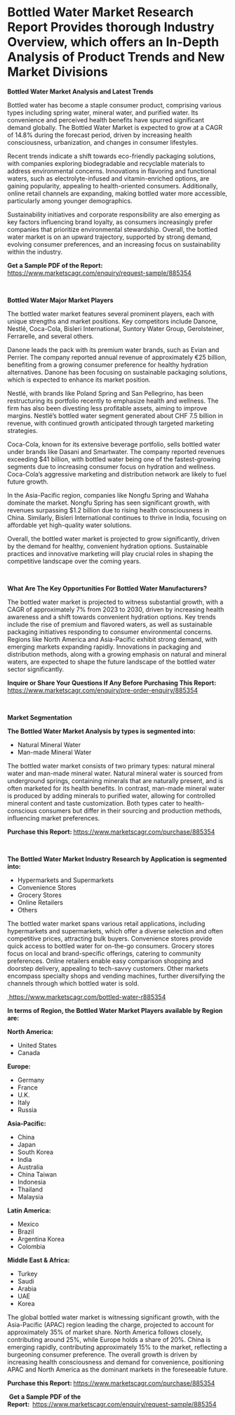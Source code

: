 <p><h1>Bottled Water Market Research Report Provides thorough Industry Overview, which offers an In-Depth Analysis of Product Trends and New Market Divisions</h1></p><p><strong>Bottled Water Market Analysis and Latest Trends</strong></p>
<p><p>Bottled water has become a staple consumer product, comprising various types including spring water, mineral water, and purified water. Its convenience and perceived health benefits have spurred significant demand globally. The Bottled Water Market is expected to grow at a CAGR of 14.8% during the forecast period, driven by increasing health consciousness, urbanization, and changes in consumer lifestyles. </p><p>Recent trends indicate a shift towards eco-friendly packaging solutions, with companies exploring biodegradable and recyclable materials to address environmental concerns. Innovations in flavoring and functional waters, such as electrolyte-infused and vitamin-enriched options, are gaining popularity, appealing to health-oriented consumers. Additionally, online retail channels are expanding, making bottled water more accessible, particularly among younger demographics. </p><p>Sustainability initiatives and corporate responsibility are also emerging as key factors influencing brand loyalty, as consumers increasingly prefer companies that prioritize environmental stewardship. Overall, the bottled water market is on an upward trajectory, supported by strong demand, evolving consumer preferences, and an increasing focus on sustainability within the industry.</p></p>
<p><strong>Get a Sample PDF of the Report:&nbsp;</strong> <a href="https://www.marketscagr.com/enquiry/request-sample/885354?utm_campaign=3290&utm_medium=2&utm_source=Github&utm_content=ia&utm_term=16042025&utm_id=bottled-water">https://www.marketscagr.com/enquiry/request-sample/885354</a></p>
<p>&nbsp;</p>
<p><strong>Bottled Water Major Market Players</strong></p>
<p><p>The bottled water market features several prominent players, each with unique strengths and market positions. Key competitors include Danone, Nestlé, Coca-Cola, Bisleri International, Suntory Water Group, Gerolsteiner, Ferrarelle, and several others.</p><p>Danone leads the pack with its premium water brands, such as Evian and Perrier. The company reported annual revenue of approximately €25 billion, benefiting from a growing consumer preference for healthy hydration alternatives. Danone has been focusing on sustainable packaging solutions, which is expected to enhance its market position.</p><p>Nestlé, with brands like Poland Spring and San Pellegrino, has been restructuring its portfolio recently to emphasize health and wellness. The firm has also been divesting less profitable assets, aiming to improve margins. Nestlé’s bottled water segment generated about CHF 7.5 billion in revenue, with continued growth anticipated through targeted marketing strategies.</p><p>Coca-Cola, known for its extensive beverage portfolio, sells bottled water under brands like Dasani and Smartwater. The company reported revenues exceeding $41 billion, with bottled water being one of the fastest-growing segments due to increasing consumer focus on hydration and wellness. Coca-Cola’s aggressive marketing and distribution network are likely to fuel future growth.</p><p>In the Asia-Pacific region, companies like Nongfu Spring and Wahaha dominate the market. Nongfu Spring has seen significant growth, with revenues surpassing $1.2 billion due to rising health consciousness in China. Similarly, Bisleri International continues to thrive in India, focusing on affordable yet high-quality water solutions.</p><p>Overall, the bottled water market is projected to grow significantly, driven by the demand for healthy, convenient hydration options. Sustainable practices and innovative marketing will play crucial roles in shaping the competitive landscape over the coming years.</p></p>
<p>&nbsp;</p>
<p><strong>What Are The Key Opportunities For Bottled Water Manufacturers?</strong></p>
<p><p>The bottled water market is projected to witness substantial growth, with a CAGR of approximately 7% from 2023 to 2030, driven by increasing health awareness and a shift towards convenient hydration options. Key trends include the rise of premium and flavored waters, as well as sustainable packaging initiatives responding to consumer environmental concerns. Regions like North America and Asia-Pacific exhibit strong demand, with emerging markets expanding rapidly. Innovations in packaging and distribution methods, along with a growing emphasis on natural and mineral waters, are expected to shape the future landscape of the bottled water sector significantly.</p></p>
<p><strong>Inquire or Share Your Questions If Any Before Purchasing This Report:</strong> <a href="https://www.marketscagr.com/enquiry/pre-order-enquiry/885354?utm_campaign=3290&utm_medium=2&utm_source=Github&utm_content=ia&utm_term=16042025&utm_id=bottled-water">https://www.marketscagr.com/enquiry/pre-order-enquiry/885354</a></p>
<p>&nbsp;</p>
<p><strong>Market Segmentation</strong></p>
<p><strong>The Bottled Water Market Analysis by types is segmented into:</strong></p>
<p><ul><li>Natural Mineral Water</li><li>Man-made Mineral Water</li></ul></p>
<p><p>The bottled water market consists of two primary types: natural mineral water and man-made mineral water. Natural mineral water is sourced from underground springs, containing minerals that are naturally present, and is often marketed for its health benefits. In contrast, man-made mineral water is produced by adding minerals to purified water, allowing for controlled mineral content and taste customization. Both types cater to health-conscious consumers but differ in their sourcing and production methods, influencing market preferences.</p></p>
<p><strong>Purchase this Report:&nbsp;</strong><a href="https://www.marketscagr.com/purchase/885354?utm_campaign=3290&utm_medium=2&utm_source=Github&utm_content=ia&utm_term=16042025&utm_id=bottled-water">https://www.marketscagr.com/purchase/885354</a></p>
<p>&nbsp;</p>
<p><strong>The Bottled Water Market Industry Research by Application is segmented into:</strong></p>
<p><ul><li>Hypermarkets and Supermarkets</li><li>Convenience Stores</li><li>Grocery Stores</li><li>Online Retailers</li><li>Others</li></ul></p>
<p><p>The bottled water market spans various retail applications, including hypermarkets and supermarkets, which offer a diverse selection and often competitive prices, attracting bulk buyers. Convenience stores provide quick access to bottled water for on-the-go consumers. Grocery stores focus on local and brand-specific offerings, catering to community preferences. Online retailers enable easy comparison shopping and doorstep delivery, appealing to tech-savvy customers. Other markets encompass specialty shops and vending machines, further diversifying the channels through which bottled water is sold.</p></p>
<p><a href="https://www.marketscagr.com/bottled-water-r885354?utm_campaign=3290&utm_medium=2&utm_source=Github&utm_content=ia&utm_term=16042025&utm_id=bottled-water">&nbsp;https://www.marketscagr.com/bottled-water-r885354</a></p>
<p><strong>In terms of Region, the Bottled Water Market Players available by Region are:</strong></p>
<p>
    <p> <strong> North America: </strong>
        <ul>
            <li>United States</li>
            <li>Canada</li>
        </ul>
        </p> 
    <p> <strong> Europe: </strong>
        <ul>
            <li>Germany</li>
            <li>France</li>
            <li>U.K.</li>
            <li>Italy</li>
            <li>Russia</li>
        </ul>
        </p> 
    <p> <strong> Asia-Pacific: </strong>
        <ul>
            <li>China</li>
            <li>Japan</li>
            <li>South Korea</li>
            <li>India</li>
            <li>Australia</li>
            <li>China Taiwan</li>
            <li>Indonesia</li>
            <li>Thailand</li>
            <li>Malaysia</li>
        </ul>
        </p> 
    <p> <strong> Latin America: </strong>
        <ul>
            <li>Mexico</li>
            <li>Brazil</li>
            <li>Argentina Korea</li>
            <li>Colombia</li>
        </ul>
        </p> 
    <p> <strong> Middle East & Africa: </strong>
        <ul>
            <li>Turkey</li>
            <li>Saudi</li>
            <li>Arabia</li>
            <li>UAE</li>
            <li>Korea</li>
        </ul>
    </p>
    </p>
<p><p>The global bottled water market is witnessing significant growth, with the Asia-Pacific (APAC) region leading the charge, projected to account for approximately 35% of market share. North America follows closely, contributing around 25%, while Europe holds a share of 20%. China is emerging rapidly, contributing approximately 15% to the market, reflecting a burgeoning consumer preference. The overall growth is driven by increasing health consciousness and demand for convenience, positioning APAC and North America as the dominant markets in the foreseeable future.</p></p>
<p><strong>Purchase this Report: </strong><a href="https://www.marketscagr.com/purchase/885354?utm_campaign=3290&utm_medium=2&utm_source=Github&utm_content=ia&utm_term=16042025&utm_id=bottled-water">https://www.marketscagr.com/purchase/885354</a></p>
<p>&nbsp;<strong>Get a Sample PDF of the Report:&nbsp;&nbsp;</strong><a href="https://www.marketscagr.com/enquiry/request-sample/885354?utm_campaign=3290&utm_medium=2&utm_source=Github&utm_content=ia&utm_term=16042025&utm_id=bottled-water">https://www.marketscagr.com/enquiry/request-sample/885354</a></p>
<p><strong></strong></p>
<p><p></p><p></p><p></p></p>